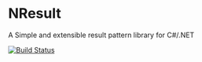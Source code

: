 # NResult

A Simple and extensible result pattern library for C#/.NET

[![Build Status](https://dev.azure.com/david-e-winlive/david1995/_apis/build/status/david1995.NResult?branchName=master)](https://dev.azure.com/david-e-winlive/david1995/_build/latest?definitionId=3&branchName=master)

